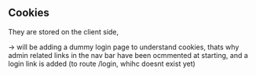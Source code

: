 ## Cookies
They are stored on the client side,

-> will be adding a dummy login page to understand cookies, thats why admin related links in the nav bar have been ocmmented at starting, and a login link is added (to route /login, whihc doesnt exist yet)
